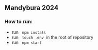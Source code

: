## Mandybura 2024

### **How to run:**
* run &nbsp; `npm install`
* run &nbsp; `touch .env` &nbsp;in the root of repository
* run &nbsp; `npm start`
